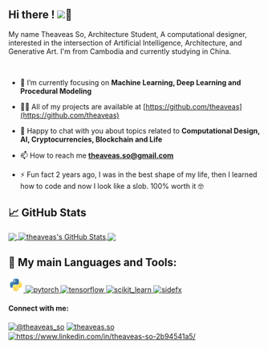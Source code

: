 
<h2 align="left">Hi there ! <img src="https://raw.githubusercontent.com/MartinHeinz/MartinHeinz/master/wave.gif" width="30px">🤖</h2>

<p align="left">My name Theaveas So, Architecture Student, A computational designer, interested in the intersection of Artificial Intelligence, Architecture, and Generative Art. I'm from Cambodia and currently studying in China.</p>
<br>

- 🌱 I’m currently focusing on **Machine Learning, Deep Learning and Procedural Modeling**

- 👨‍💻 All of my projects are available at [https://github.com/theaveas](https://github.com/theaveas)

- 💬 Happy to chat with you about topics related to **Computational Design, AI, Cryptocurrencies, Blockchain and Life**

- 📫 How to reach me **theaveas.so@gmail.com**

- ⚡ Fun fact 2 years ago, I was in the best shape of my life, then I learned how to code and now I look like a slob. 100% worth it 🤓<br>
 
<!-- Code by https://github.com/MartinHeinz/MartinHeinz -->
## &#x1f4c8; GitHub Stats
<a href="https://github.com/theaveas/theaveas">
  <img align="center" src="https://github-readme-stats.vercel.app/api/top-langs/?username=theaveas&hide=java,html,tex&title_color=ffffff&text_color=c9cacc&icon_color=2bbc8a&bg_color=1d1f21&langs_count=3" />
</a>
<a href="https://github.com/theaveas/theaveas">
  <img align="center" src="https://github-readme-stats.vercel.app/api?username=theaveas&show_icons=true&line_height=27&count_private=true&title_color=ffffff&text_color=c9cacc&icon_color=2bbc8a&bg_color=1d1f21" alt="theaveas's GitHub Stats" />
</a>

<a href="https://github.com/theaveas/ComputationalDesign-for-Architect">
  <img align="center" src="https://github-readme-stats.vercel.app/api/pin/?username=theaveas&repo=ComputationalDesign-for-Architect&title_color=ffffff&text_color=c9cacc&icon_color=2bbc8a&bg_color=1d1f21" />
</a>


## 🔧 My main Languages and Tools:
<a href="https://www.python.org" target="_blank" rel="noreferrer"> <img src="https://raw.githubusercontent.com/devicons/devicon/master/icons/python/python-original.svg" alt="python" width="30" height="30"/> </a> 
<a href="https://pytorch.org/" target="_blank" rel="noreferrer"> <img src="https://www.vectorlogo.zone/logos/pytorch/pytorch-icon.svg" alt="pytorch" width="30" height="30"/> </a> 
<a href="https://www.tensorflow.org" target="_blank" rel="noreferrer"> <img src="https://www.vectorlogo.zone/logos/tensorflow/tensorflow-icon.svg" alt="tensorflow" width="30" height="30"/> </a>
<a href="https://scikit-learn.org/" target="_blank" rel="noreferrer"> <img src="https://upload.wikimedia.org/wikipedia/commons/0/05/Scikit_learn_logo_small.svg" alt="scikit_learn" width="30" height="30"/> </a>
<a href="https://www.sidefx.com/" target="_blank" rel="noreferrer"> <img src="https://logovtor.com/wp-content/uploads/2020/02/houdini-logo-vector.png"  alt="sidefx" width="50" height="30"/> </a> 
</p>
 
<p align="left"> 

  
<h4 align="left">Connect with me:</h4>
<p align="left">
<twiter>
<a href="https://twitter.com/@theaveas_so" target="blank"><img align="center" src="https://raw.githubusercontent.com/rahuldkjain/github-profile-readme-generator/master/src/images/icons/Social/twitter.svg" alt="@theaveas_so" height="15" width="20" /></a>
<instagram>
<a href="https://instagram.com/theaveas.so" target="blank"><img align="center" src="https://raw.githubusercontent.com/rahuldkjain/github-profile-readme-generator/master/src/images/icons/Social/instagram.svg" alt="theaveas.so" height="15" width="20" /></a>
<linkedin>
<a href="https://linkedin.com/in/https://www.linkedin.com/in/theaveas-so-2b94541a5/" target="blank"><img align="center" src="https://raw.githubusercontent.com/rahuldkjain/github-profile-readme-generator/master/src/images/icons/Social/linked-in-alt.svg" alt="https://www.linkedin.com/in/theaveas-so-2b94541a5/" height="15" width="20" /></a>
</p>


